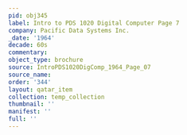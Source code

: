 ```yaml
---
pid: obj345
label: Intro to PDS 1020 Digital Computer Page 7
company: Pacific Data Systems Inc.
_date: '1964'
decade: 60s
commentary: 
object_type: brochure
source: IntroPDS1020DigComp_1964_Page_07
source_name: 
order: '344'
layout: qatar_item
collection: temp_collection
thumbnail: ''
manifest: ''
full: ''
---
```

